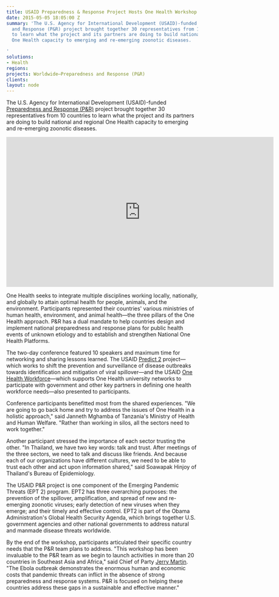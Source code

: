 ```yaml
---
title: USAID Preparedness & Response Project Hosts One Health Workshop
date: 2015-05-05 18:05:00 Z
summary: 'The U.S. Agency for International Development (USAID)-funded Preparedness
  and Response (P&R) project brought together 30 representatives from 10 countries
  to learn what the project and its partners are doing to build national and regional
  One Health capacity to emerging and re-emerging zoonotic diseases.

'
solutions:
- Health
regions: 
projects: Worldwide—Preparedness and Response (P&R)
clients: 
layout: node
---
```


The U.S. Agency for International Development (USAID)-funded [Preparedness and Response (P&R)][1] project brought together 30 representatives from 10 countries to learn what the project and its partners are doing to build national and regional One Health capacity to emerging and re-emerging zoonotic diseases.

<iframe allowfullscreen="" frameborder="0" height="394" mozallowfullscreen="" src="https://player.vimeo.com/video/126964616" webkitallowfullscreen="" width="703"></iframe>

One Health seeks to integrate multiple disciplines working locally, nationally, and globally to attain optimal health for people, animals, and the environment. Participants represented their countries' various ministries of human health, environment, and animal health—the three pillars of the One Health approach. P&R has a dual mandate to help countries design and implement national preparedness and response plans for public health events of unknown etiology and to establish and strengthen National One Health Platforms.

The two-day conference featured 10 speakers and maximum time for networking and sharing lessons learned. The USAID [Predict 2][2] project—which works to shift the prevention and surveillance of disease outbreaks towards identification and mitigation of viral spillover—and the USAID [One Health Workforce][3]—which supports One Health university networks to participate with government and other key partners in defining one health workforce needs—also presented to participants.

Conference participants benefitted most from the shared experiences. "We are going to go back home and try to address the issues of One Health in a holistic approach," said Janneth Mghamba of Tanzania's Ministry of Health and Human Welfare. "Rather than working in silos, all the sectors need to work together."

Another participant stressed the importance of each sector trusting the other. "In Thailand, we have two key words: talk and trust. After meetings of the three sectors, we need to talk and discuss like friends. And because each of our organizations have different cultures, we need to be able to trust each other and act upon information shared," said Soawapak Hinjoy of Thailand's Bureau of Epidemiology.

The USAID P&R project is one component of the Emerging Pandemic Threats (EPT 2) program. EPT2 has three overarching purposes: the prevention of the spillover, amplification, and spread of new and re-emerging zoonotic viruses; early detection of new viruses when they emerge; and their timely and effective control. EPT2 is part of the Obama Administration's Global Health Security Agenda, which brings together U.S. government agencies and other national governments to address natural and manmade disease threats worldwide.

By the end of the workshop, participants articulated their specific country needs that the P&R team plans to address. "This workshop has been invaluable to the P&R team as we begin to launch activities in more than 20 countries in Southeast Asia and Africa," said Chief of Party [Jerry Martin][4]. "The Ebola outbreak demonstrates the enormous human and economic costs that pandemic threats can inflict in the absence of strong preparedness and response systems. P&R is focused on helping these countries address these gaps in a sustainable and effective manner."

[1]: http://dai.com/our-work/projects/worldwide%E2%80%94preparedness-and-response-pr
[2]: http://www.usaid.gov/sites/default/files/documents/1864/Predict2-factsheet.pdf
[3]: http://www.usaid.gov/sites/default/files/documents/1864/OHW.pdf
[4]: http://dai.com/who-we-are/our-team/jerry-martin
